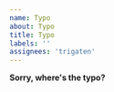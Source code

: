 ```yaml
---
name: Typo
about: Typo
title: Typo
labels: ''
assignees: 'trigaten'
---
```


**Sorry, where's the typo?**